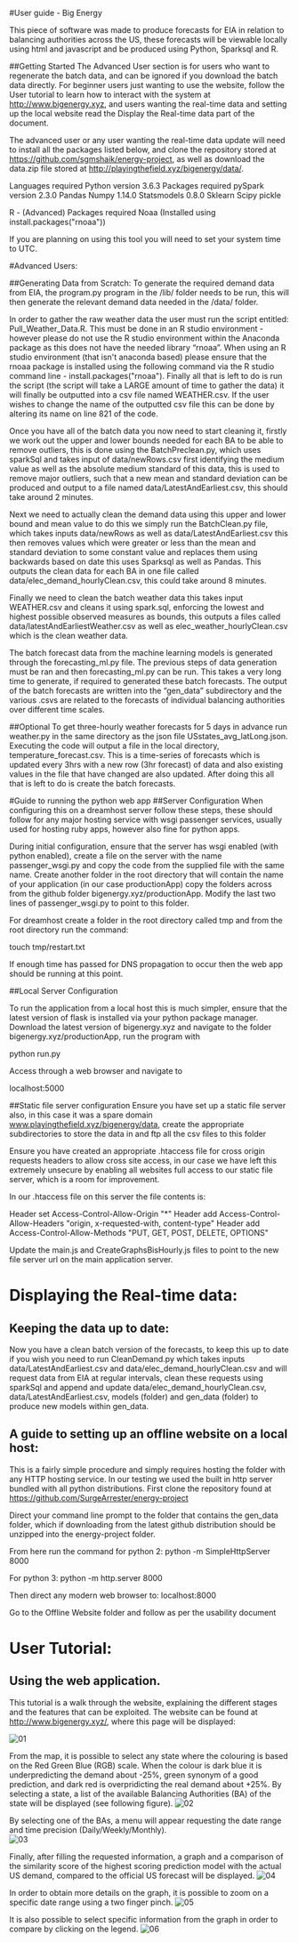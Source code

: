 #User guide - Big Energy

This piece of software was made to produce forecasts for EIA in relation to balancing authorities across the US, these forecasts will be viewable locally using html and javascript and be produced using Python, Sparksql and R.
 
##Getting Started
The Advanced User section is for users who want to regenerate the batch data, and can be ignored if you download the batch data directly. For beginner users just wanting to use the website, follow the User tutorial to learn how to interact with the system at http://www.bigenergy.xyz, and users wanting the real-time data and setting up the local website read the Display the Real-time data part of the document.

The advanced user or any user wanting the real-time data update will need to install all the packages listed below, and clone the repository stored at https://github.com/sgmshaik/energy-project, as well as download the data.zip file stored at http://playingthefield.xyz/bigenergy/data/.

Languages required
Python version 3.6.3
Packages required
pySpark version 2.3.0
Pandas
Numpy 1.14.0
Statsmodels 0.8.0
Sklearn
Scipy
pickle

R - (Advanced)
Packages required
Noaa (Installed using install.packages("rnoaa"))

If you are planning on using this tool you will need to set your system time to UTC.


#Advanced Users:

##Generating Data from Scratch:
To generate the required demand data from EIA, the program.py program in the /lib/ folder needs to be run, this will then generate the relevant demand data needed in the /data/ folder.

In order to gather the raw weather data the user must run the script entitled: Pull_Weather_Data.R. This must be done in an R studio environment - however please do not use the R studio environment within the Anaconda package as this does not have the needed library “rnoaa”. When using an R studio environment (that isn't anaconda based) please ensure that the rnoaa package is installed using the following command via the R studio command line - install.packages("rnoaa"). Finally all that is left to do is run the script (the script will take a LARGE amount of time to gather the data) it will finally be outputted into a csv file named WEATHER.csv. If the user wishes to change the name of the outputted csv file this can be done by altering its name on line 821 of the code.

Once you have all of the batch data you now need to start cleaning it, firstly we work out the upper and lower bounds needed for each BA to be able to remove outliers, this is done using the BatchPreclean.py, which uses sparkSql and takes input of data/newRows.csv first identifying the medium value as well as the absolute medium standard of this data, this is used to remove major outliers, such that a new mean and standard deviation can be produced and output to a file named data/LatestAndEarliest.csv, this should take around 2 minutes.

Next we need to actually clean the demand data using this upper and lower bound and mean value to do this we simply run the BatchClean.py file, which takes inputs data/newRows as well as data/LatestAndEarliest.csv this then removes values which were greater or less than the mean and standard deviation to some constant value and replaces them using backwards based on date this uses Sparksql as well as Pandas. This outputs the clean data for each BA in one file called data/elec_demand_hourlyClean.csv, this could take around 8 minutes.

Finally we need to clean the batch weather data this takes input WEATHER.csv and cleans it using spark.sql, enforcing the lowest and highest possible observed measures as bounds, this outputs a files called data/latestAndEarliestWeather.csv as well as elec_weather_hourlyClean.csv which is the clean weather data.

The batch forecast data from the machine learning models is generated through the forecasting_ml.py file. The previous steps of data generation must be ran and then forecasting_ml.py can be run. This takes a very long time to generate, if required to generated these batch forecasts. The output of the batch forecasts are written into the “gen_data” subdirectory and the various .csvs are related to the forecasts of individual balancing authorities over different time scales.

##Optional
To get three-hourly weather forecasts for 5 days in advance run weather.py in the same directory as the json file USstates_avg_latLong.json. Executing the code will output a file in the local directory, temperature_forecast.csv. This is a time-series of forecasts which is updated every 3hrs with a new row (3hr forecast) of data and also existing values in the file that have changed are also updated. After doing this all that is left to do is create the batch forecasts.

#Guide to running the python web app
##Server Configuration
When configuring this on a dreamhost server follow these steps, these should
follow for any major hosting service with wsgi passenger services, usually
used for hosting ruby apps, however also fine for python apps.

During initial configuration, ensure that the server has wsgi enabled (with
python enabled), create a file on the server with the name passenger_wsgi.py
and copy the code from the supplied file with the same name. Create another
folder in the root directory that will contain the name of your application
(in our case productionApp) copy the folders across from the github
folder bigenergy.xyz/productionApp. Modify the last two lines of
passenger_wsgi.py to point to this folder.

For dreamhost create a folder in the root directory called tmp and from the
root directory run the command:

touch tmp/restart.txt

If enough time has passed for DNS propagation to occur then the web app should
be running at this point.

##Local Server Configuration

To run the application from a local host this is much simpler, ensure that the
latest version of flask is installed via your python package manager. Download
the latest version of bigenergy.xyz and navigate to the folder
bigenergy.xyz/productionApp, run the program with

python run.py

Access through a web browser and navigate to 

localhost:5000

##Static file server configuration
Ensure you have set up a static file server also, in this case it was a spare
domain www.playingthefield.xyz/bigenergy/data, create the appropriate
subdirectories to store the data in and ftp all the csv files to this folder

Ensure you have created an appropriate .htaccess file for cross origin requests
headers to allow cross site access, in our case we have left this extremely
unsecure by enabling all websites full access to our static file server, which
is a room for improvement.

In our .htaccess file on this server the file contents is:

<IfModule mod_headers.c>
	Header set Access-Control-Allow-Origin "*"
    Header add Access-Control-Allow-Headers "origin, x-requested-with, content-type"
	Header add Access-Control-Allow-Methods "PUT, GET, POST, DELETE, OPTIONS"
</IfModule>

Update the main.js and CreateGraphsBisHourly.js files to point to the new
file server url on the main application server.

# Displaying the Real-time data:

## Keeping the data up to date:
Now you have a clean batch version of the forecasts, to keep this up to date if you wish you need to run CleanDemand.py which takes inputs  data/LatestAndEarliest.csv and data/elec_demand_hourlyClean.csv and will request data from EIA at regular intervals, clean these requests using sparkSql and append and update data/elec_demand_hourlyClean.csv, data/LatestAndEarliest.csv, models (folder) and gen_data (folder) to produce new models within gen_data.

## A guide to setting up an offline website on a local host:
This is a fairly simple procedure and simply requires hosting the folder with
any HTTP hosting service. In our testing we used the built in http server
bundled with all python distributions. First clone the repository found at https://github.com/SurgeArrester/energy-project

Direct your command line prompt to the folder that contains the gen_data
folder, which if downloading from the latest github distribution should be
unzipped into the energy-project folder.

From here run the command for python 2:
python -m SimpleHttpServer 8000

For python 3:
python -m http.server 8000

Then direct any modern web browser to:
localhost:8000 

Go to the Offline Website folder and follow as per the usability document

# User Tutorial:
## Using the web application.
This tutorial is a walk through the website, explaining the different stages and the features that can be exploited. The website can be found at http://www.bigenergy.xyz/, where this page will be displayed:

![01](http://playingthefield.xyz/bigenergy/data/img/01.png)

From the map, it is possible to select any state where the colouring is based on the Red Green Blue (RGB) scale. When the colour is dark blue it is underpredicting the demand about -25%, green synonym of a good prediction, and dark red is overpridicting the real demand about +25%.
By selecting a state, a list of the available Balancing Authorities (BA) of the state will be displayed (see following figure).
![02](http://playingthefield.xyz/bigenergy/data/img/02.png)

By selecting one of the BAs, a menu will appear requesting the date range and time precision (Daily/Weekly/Monthly).  
![03](http://playingthefield.xyz/bigenergy/data/img/03.png)

Finally, after filling the requested information, a graph and a comparison of the similarity score of the highest scoring prediction model with the actual US demand, compared to the official US forecast will be displayed.
![04](http://playingthefield.xyz/bigenergy/data/img/04.png)

In order to obtain more details on the graph, it is possible to zoom on a specific date range using a two finger pinch.
![05](http://playingthefield.xyz/bigenergy/data/img/05.png)

It is also possible to select specific information from the graph in order to compare by clicking on the legend.
![06](http://playingthefield.xyz/bigenergy/data/img/06.png)
